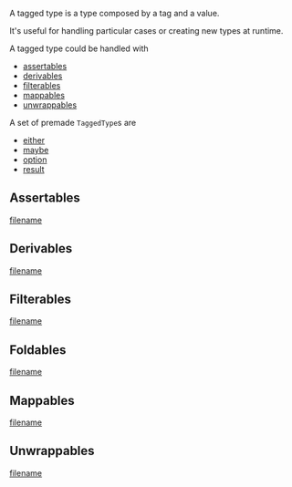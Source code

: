 A tagged type is a type composed by a tag and a value.

It's useful for handling particular cases or creating new types at runtime.

A tagged type could be handled with

* [assertables](tagged-type/assertables.md)
* [derivables](tagged-type/derivables.md)
* [filterables](tagged-type/filterables.md)
* [mappables](tagged-type/mappables.md)
* [unwrappables](tagged-type/unwrappables.md)

A set of premade `TaggedType`s are 

* [either](data-types/either.md)
* [maybe](data-types/maybe.md)
* [option](data-types/option.md)
* [result](data-types/result.md)



## Assertables

[filename](tagged-type/assertables.md ':include')

## Derivables

[filename](tagged-type/derivables.md ':include')

## Filterables

[filename](tagged-type/filterables.md ':include')

## Foldables

[filename](tagged-type/foldables.md ':include')

## Mappables

[filename](tagged-type/mappables.md ':include')

## Unwrappables

[filename](tagged-type/unwrappables.md ':include')